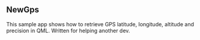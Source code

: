 NewGps
--------------
This sample app shows how to retrieve GPS latitude, longitude, altitude and precision in QML. Written for helping another dev.